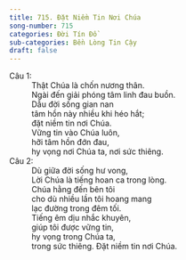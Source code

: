 ```yaml
---
title: 715. Đặt Niềm Tin Nơi Chúa
song-number: 715
categories: Đời Tín Đồ
sub-categories: Bền Lòng Tin Cậy
draft: false
---
```

<dl><dt>Câu 1:</dt><dd data-verse="1">Thật Chúa là chốn nương thân. <br/>Ngài đến giải phóng tâm linh đau buồn. <br/>Dẫu đời sống gian nan <br/>tâm hồn này nhiều khi héo hắt; <br/>đặt niềm tin nơi Chúa. <br/>Vững tin vào Chúa luôn, <br/>hỡi tâm hồn đớn đau, <br/>hy vọng nơi Chúa ta, nơi sức thiêng. </dd><dt>Câu 2:</dt><dd data-verse="2">Dù giữa đời sống hư vong, <br/>Lời Chúa là tiếng hoan ca trong lòng. <br/>Chúa hằng đến bên tôi <br/>cho dù nhiều lần tôi hoang mang <br/>lạc đường trong đêm tối. <br/>Tiếng êm dịu nhắc khuyên, <br/>giúp tôi được vững tin, <br/>hy vọng trong Chúa ta, <br/>trong sức thiêng. Đặt niềm tin nơi Chúa. </dd></dl>